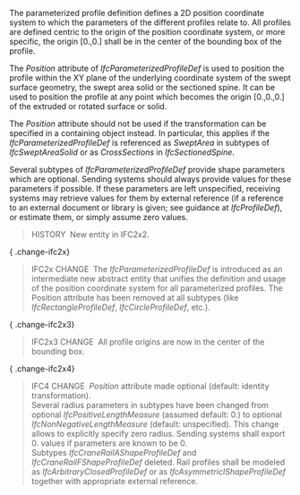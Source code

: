 The parameterized profile definition defines a 2D position coordinate system to which the parameters of the different profiles relate to. All profiles are defined centric to the origin of the position coordinate system, or more specific, the origin [0.,0.] shall be in the center of the bounding box of the profile.

The _Position_ attribute of _IfcParameterizedProfileDef_ is used to position the profile within the XY plane of the underlying coordinate system of the swept surface geometry, the swept area solid or the sectioned spine. It can be used to position the profile at any point which becomes the origin [0.,0.,0.] of the extruded or rotated surface or solid.

The _Position_ attribute should not be used if the transformation can be specified in a containing object instead. In particular, this applies if the _IfcParameterizedProfileDef_ is referenced as _SweptArea_ in subtypes of _IfcSweptAreaSolid_ or as _CrossSections_ in _IfcSectionedSpine_.

Several subtypes of _IfcParameterizedProfileDef_ provide shape parameters which are optional. Sending systems should always provide values for these parameters if possible. If these parameters are left unspecified, receiving systems may retrieve values for them by external reference (if a reference to an external document or library is given; see guidance at _IfcProfileDef_), or estimate them, or simply assume zero values.

> HISTORY&nbsp; New entity in IFC2x2.

{ .change-ifc2x}
> IFC2x CHANGE&nbsp; The _IfcParameterizedProfileDef_ is introduced as an intermediate new abstract entity that unifies the definition and usage of the position coordinate system for all parameterized profiles. The Position attribute has been removed at all subtypes (like _IfcRectangleProfileDef_, _IfcCircleProfileDef_, etc.).

{ .change-ifc2x3}
> IFC2x3 CHANGE&nbsp; All profile origins are now in the center of the bounding box.

{ .change-ifc2x4}
> IFC4 CHANGE&nbsp; _Position_ attribute made optional (default: identity transformation).  
> Several radius parameters in subtypes have been changed from optional _IfcPositiveLengthMeasure_ (assumed default: 0.) to optional _IfcNonNegativeLengthMeasure_ (default: unspecified). This change allows to explicitly specify zero radius. Sending systems shall export 0. values if parameters are known to be 0.  
> Subtypes _IfcCraneRailAShapeProfileDef_ and _IfcCraneRailFShapeProfileDef_ deleted. Rail profiles shall be modeled as _IfcArbitraryClosedProfileDef_ or as _IfcAsymmetricIShapeProfileDef_ together with appropriate external reference.
